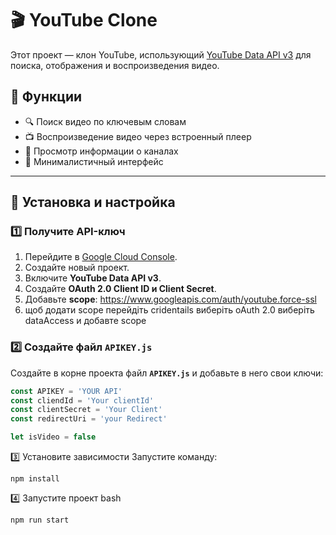 # 🎬 YouTube Clone  

Этот проект — клон YouTube, использующий [YouTube Data API v3](https://developers.google.com/youtube/v3) для поиска, отображения и воспроизведения видео.  

## 🚀 Функции  

- 🔍 Поиск видео по ключевым словам  
- 📺 Воспроизведение видео через встроенный плеер  
- 📢 Просмотр информации о каналах  
- 🎨 Минималистичный интерфейс  

---

## 📌 Установка и настройка  

### 1️⃣ Получите API-ключ  

1. Перейдите в [Google Cloud Console](https://console.cloud.google.com/).  
2. Создайте новый проект.  
3. Включите **YouTube Data API v3**.  
4. Создайте **OAuth 2.0 Client ID и Client Secret**.  
5. Добавьте **scope**:  https://www.googleapis.com/auth/youtube.force-ssl
6. щоб додати scope перейдіть cridentails виберіть oAuth 2.0 виберіть dataAccess и добавте scope

### 2️⃣ Создайте файл `APIKEY.js`  

Создайте в корне проекта файл **`APIKEY.js`** и добавьте в него свои ключи:  

```js
const APIKEY = 'YOUR API'
const cliendId = 'Your clientId'
const clientSecret = 'Your Client'
const redirectUri = 'your Redirect'

let isVideo = false
```
3️⃣ Установите зависимости
Запустите команду:
```
npm install
```
4️⃣ Запустите проект
bash
```
npm run start
```
